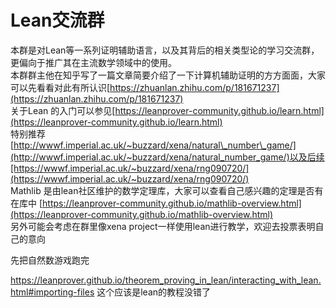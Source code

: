 # Lean交流群










本群是对Lean等一系列证明辅助语言，以及其背后的相关类型论的学习交流群，更偏向于推广其在主流数学领域中的使用。  
本群群主他在知乎写了一篇文章简要介绍了一下计算机辅助证明的方方面面，大家可以先看看对此有所认识[https://zhuanlan.zhihu.com/p/181671237](https://zhuanlan.zhihu.com/p/181671237)  
关于Lean 的入门可以参见[https://leanprover-community.github.io/learn.html](https://leanprover-community.github.io/learn.html)  
特别推荐[http://wwwf.imperial.ac.uk/~buzzard/xena/natural\_number\_game/](http://wwwf.imperial.ac.uk/~buzzard/xena/natural_number_game/)以及后续[https://wwwf.imperial.ac.uk/~buzzard/xena/rng090720/](https://wwwf.imperial.ac.uk/~buzzard/xena/rng090720/)  
Mathlib 是由lean社区维护的数学定理库，大家可以查看自己感兴趣的定理是否有在库中 [https://leanprover-community.github.io/mathlib-overview.html](https://leanprover-community.github.io/mathlib-overview.html)  
另外可能会考虑在群里像xena project一样使用lean进行教学，欢迎去投票表明自己的意向



先把自然数游戏跑完


https://leanprover.github.io/theorem_proving_in_lean/interacting_with_lean.html#importing-files
这个应该是lean的教程没错了

